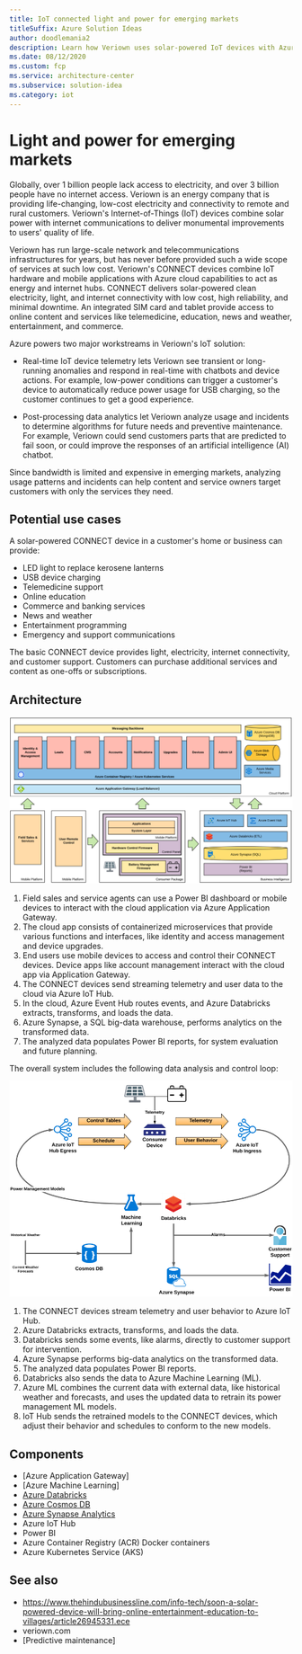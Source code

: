 ```yaml
---
title: IoT connected light and power for emerging markets
titleSuffix: Azure Solution Ideas
author: doodlemania2
description: Learn how Veriown uses solar-powered IoT devices with Azure cloud services to provide low-cost power and connectivity to remote rural customers.
ms.date: 08/12/2020
ms.custom: fcp
ms.service: architecture-center
ms.subservice: solution-idea
ms.category: iot
---
```


# Light and power for emerging markets

Globally, over 1 billion people lack access to electricity, and over 3 billion people have no internet access. Veriown is an energy company that is providing life-changing, low-cost electricity and connectivity to remote and rural customers. Veriown's Internet-of-Things (IoT) devices combine solar power with internet communications to deliver monumental improvements to users' quality of life.

Veriown has run large-scale network and telecommunications infrastructures for years, but has never before provided such a wide scope of services at such low cost. Veriown's CONNECT devices combine IoT hardware and mobile applications with Azure cloud capabilities to act as energy and internet hubs. CONNECT delivers solar-powered clean electricity, light, and internet connectivity with low cost, high reliability, and minimal downtime. An integrated SIM card and tablet provide access to online content and services like telemedicine, education, news and weather, entertainment, and commerce.

Azure powers two major workstreams in Veriown's IoT solution:

- Real-time IoT device telemetry lets Veriown see transient or long-running anomalies and respond in real-time with chatbots and device actions. For example, low-power conditions can trigger a customer's device to automatically reduce power usage for USB charging, so the customer continues to get a good experience.

- Post-processing data analytics let Veriown analyze usage and incidents to determine algorithms for future needs and preventive maintenance. For example, Veriown could send customers parts that are predicted to fail soon, or could improve the responses of an artificial intelligence (AI) chatbot.

Since bandwidth is limited and expensive in emerging markets, analyzing usage patterns and incidents can help content and service owners target customers with only the services they need.

## Potential use cases
A solar-powered CONNECT device in a customer's home or business can provide:
- LED light to replace kerosene lanterns
- USB device charging
- Telemedicine support
- Online education
- Commerce and banking services
- News and weather
- Entertainment programming
- Emergency and support communications

The basic CONNECT device provides light, electricity, internet connectivity, and customer support. Customers can purchase additional services and content as one-offs or subscriptions.

## Architecture

![Diagram showing data stream coming from the power subsystem to Azure IoT edge and cloud components.](../media/iot-power-architecture.png)

1. Field sales and service agents can use a Power BI dashboard or mobile devices to interact with the cloud application via Azure Application Gateway.
1. The cloud app consists of containerized microservices that provide various functions and interfaces, like identity and access management and device upgrades.
1. End users use mobile devices to access and control their CONNECT devices. Device apps like account management interact with the cloud app via Application Gateway.
1. The CONNECT devices send streaming telemetry and user data to the cloud via Azure IoT Hub.
1. In the cloud, Azure Event Hub routes events, and Azure Databricks extracts, transforms, and loads the data.
1. Azure Synapse, a SQL big-data warehouse, performs analytics on the transformed data.
1. The analyzed data populates Power BI reports, for system evaluation and future planning.

The overall system includes the following data analysis and control loop:

![Diagram showing an analytics loop that runs post-processed telemetry data through a trained AI model to control the device.](../media/iot-power-analytics.png)

1. The CONNECT devices stream telemetry and user behavior to Azure IoT Hub.
1. Azure Databricks extracts, transforms, and loads the data.
1. Databricks sends some events, like alarms, directly to customer support for intervention.
1. Azure Synapse performs big-data analytics on the transformed data.
1. The analyzed data populates Power BI reports.
1. Databricks also sends the data to Azure Machine Learning (ML).
1. Azure ML combines the current data with external data, like historical weather and forecasts, and uses the updated data to retrain its power management ML models.
1. IoT Hub sends the retrained models to the CONNECT devices, which adjust their behavior and schedules to conform to the new models.

## Components
- [Azure Application Gateway]
- [Azure Machine Learning]
- [Azure Databricks](https://azure.microsoft.com/services/databricks/)
- [Azure Cosmos DB](https://azure.microsoft.com/services/cosmos-db/)
- [Azure Synapse Analytics](https://azure.microsoft.com/services/synapse-analytics)
- Azure IoT Hub
- Power BI
- Azure Container Registry (ACR) Docker containers
- Azure Kubernetes Service (AKS)

## See also
- https://www.thehindubusinessline.com/info-tech/soon-a-solar-powered-device-will-bring-online-entertainment-education-to-villages/article26945331.ece
- veriown.com
- [Predictive maintenance] 